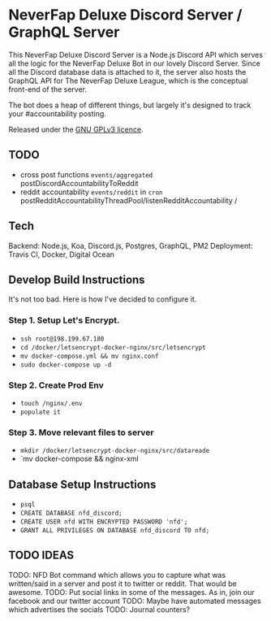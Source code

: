 # NeverFap Deluxe Discord Server / GraphQL Server

This NeverFap Deluxe Discord Server is a Node.js Discord API which serves all the logic for the NeverFap Deluxe Bot in our lovely Discord Server.
Since all the Discord database data is attached to it, the server also hosts the GraphQL API for The NeverFap Deluxe League, which is the conceptual front-end of the server.

The bot does a heap of different things, but largely it's designed to track your #accountability posting.

Released under the [GNU GPLv3 licence](https://github.com/neverfap-deluxe/nfd-discord/blob/master/LICENSE).

## TODO

- cross post functions `events/aggregated`  postDiscordAccountabilityToReddit
- reddit accountability `events/reddit` in `cron` postRedditAccountabilityThreadPool/listenRedditAccountability /


## Tech

Backend: Node.js, Koa, Discord.js, Postgres, GraphQL, PM2
Deployment: Travis CI, Docker, Digital Ocean

## Develop Build Instructions

It's not too bad. Here is how I've decided to configure it.

### Step 1. Setup Let's Encrypt.

<!-- https://www.humankode.com/ssl/how-to-set-up-free-ssl-certificates-from-lets-encrypt-using-docker-and-nginx -->

- `ssh root@198.199.67.180`
- `cd /docker/letsencrypt-docker-nginx/src/letsencrypt`
- `mv docker-compose.yml && mv nginx.conf`
- `sudo docker-compose up -d`

### Step 2. Create Prod Env

- `touch /nginx/.env`
- `populate it`

### Step 3. Move relevant files to server

- `mkdir /docker/letsencrypt-docker-nginx/src/datareade`
- `mv docker-compose && nginx-xml


## Database Setup Instructions
- `psql`
- `CREATE DATABASE nfd_discord;`
- `CREATE USER nfd WITH ENCRYPTED PASSWORD 'nfd';`
- `GRANT ALL PRIVILEGES ON DATABASE nfd_discord TO nfd;`


## TODO IDEAS

TODO: NFD Bot command which allows you to capture what was written/said in a server and post it to twitter or reddit. That would be awesome.
TODO: Put social links in some of the messages. As in, join our facebook and our twitter account
TODO: Maybe have automated messages which advertises the socials
TODO: Journal counters?


